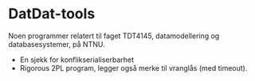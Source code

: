 # DatDat-tools
Noen programmer relatert til  faget TDT4145, datamodellering og databasesystemer, på NTNU.

- En sjekk for konflikserialiserbarhet
- Rigorous 2PL program, legger også merke til vranglås (med timeout).
